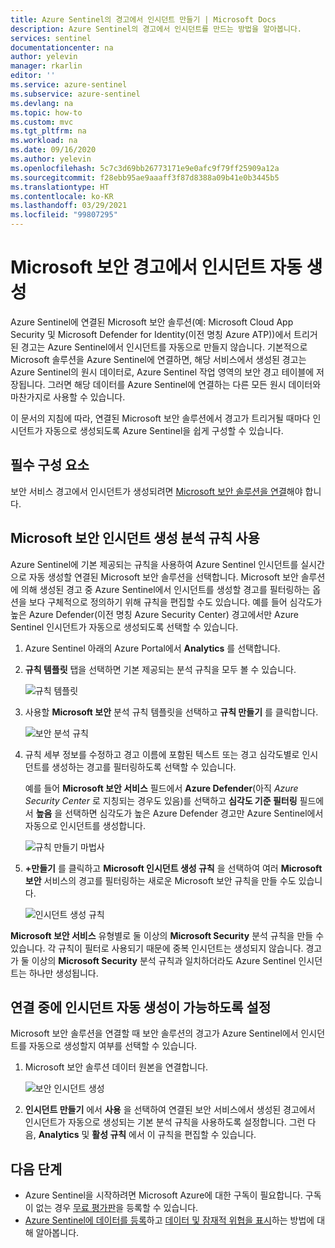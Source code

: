 ```yaml
---
title: Azure Sentinel의 경고에서 인시던트 만들기 | Microsoft Docs
description: Azure Sentinel의 경고에서 인시던트를 만드는 방법을 알아봅니다.
services: sentinel
documentationcenter: na
author: yelevin
manager: rkarlin
editor: ''
ms.service: azure-sentinel
ms.subservice: azure-sentinel
ms.devlang: na
ms.topic: how-to
ms.custom: mvc
ms.tgt_pltfrm: na
ms.workload: na
ms.date: 09/16/2020
ms.author: yelevin
ms.openlocfilehash: 5c7c3d69bb26773171e9e0afc9f79ff25909a12a
ms.sourcegitcommit: f28ebb95ae9aaaff3f87d8388a09b41e0b3445b5
ms.translationtype: HT
ms.contentlocale: ko-KR
ms.lasthandoff: 03/29/2021
ms.locfileid: "99807295"
---
```

# <a name="automatically-create-incidents-from-microsoft-security-alerts"></a>Microsoft 보안 경고에서 인시던트 자동 생성

Azure Sentinel에 연결된 Microsoft 보안 솔루션(예: Microsoft Cloud App Security 및 Microsoft Defender for Identity(이전 명칭 Azure ATP))에서 트리거된 경고는 Azure Sentinel에서 인시던트를 자동으로 만들지 않습니다. 기본적으로 Microsoft 솔루션을 Azure Sentinel에 연결하면, 해당 서비스에서 생성된 경고는 Azure Sentinel의 원시 데이터로, Azure Sentinel 작업 영역의 보안 경고 테이블에 저장됩니다. 그러면 해당 데이터를 Azure Sentinel에 연결하는 다른 모든 원시 데이터와 마찬가지로 사용할 수 있습니다.

이 문서의 지침에 따라, 연결된 Microsoft 보안 솔루션에서 경고가 트리거될 때마다 인시던트가 자동으로 생성되도록 Azure Sentinel을 쉽게 구성할 수 있습니다.

## <a name="prerequisites"></a>필수 구성 요소
보안 서비스 경고에서 인시던트가 생성되려면 [Microsoft 보안 솔루션을 연결](connect-data-sources.md#data-connection-methods)해야 합니다.

## <a name="using-microsoft-security-incident-creation-analytics-rules"></a>Microsoft 보안 인시던트 생성 분석 규칙 사용

Azure Sentinel에 기본 제공되는 규칙을 사용하여 Azure Sentinel 인시던트를 실시간으로 자동 생성할 연결된 Microsoft 보안 솔루션을 선택합니다. Microsoft 보안 솔루션에 의해 생성된 경고 중 Azure Sentinel에서 인시던트를 생성할 경고를 필터링하는 옵션을 보다 구체적으로 정의하기 위해 규칙을 편집할 수도 있습니다. 예를 들어 심각도가 높은 Azure Defender(이전 명칭 Azure Security Center) 경고에서만 Azure Sentinel 인시던트가 자동으로 생성되도록 선택할 수 있습니다.

1. Azure Sentinel 아래의 Azure Portal에서 **Analytics** 를 선택합니다.

1. **규칙 템플릿** 탭을 선택하면 기본 제공되는 분석 규칙을 모두 볼 수 있습니다.

    ![규칙 템플릿](media/incidents-from-alerts/rule-templates.png)

1. 사용할 **Microsoft 보안** 분석 규칙 템플릿을 선택하고 **규칙 만들기** 를 클릭합니다.

    ![보안 분석 규칙](media/incidents-from-alerts/security-analytics-rule.png)

1. 규칙 세부 정보를 수정하고 경고 이름에 포함된 텍스트 또는 경고 심각도별로 인시던트를 생성하는 경고를 필터링하도록 선택할 수 있습니다.  
      
    예를 들어 **Microsoft 보안 서비스** 필드에서 **Azure Defender**(아직 *Azure Security Center* 로 지칭되는 경우도 있음)를 선택하고 **심각도 기준 필터링** 필드에서 **높음** 을 선택하면 심각도가 높은 Azure Defender 경고만 Azure Sentinel에서 자동으로 인시던트를 생성합니다.  

    ![규칙 만들기 마법사](media/incidents-from-alerts/create-rule-wizard.png)

1. **+만들기** 를 클릭하고 **Microsoft 인시던트 생성 규칙** 을 선택하여 여러 **Microsoft 보안** 서비스의 경고를 필터링하는 새로운 Microsoft 보안 규칙을 만들 수도 있습니다.

    ![인시던트 생성 규칙](media/incidents-from-alerts/incident-creation-rule.png)

  **Microsoft 보안 서비스** 유형별로 둘 이상의 **Microsoft Security** 분석 규칙을 만들 수 있습니다. 각 규칙이 필터로 사용되기 때문에 중복 인시던트는 생성되지 않습니다. 경고가 둘 이상의 **Microsoft Security** 분석 규칙과 일치하더라도 Azure Sentinel 인시던트는 하나만 생성됩니다.

## <a name="enable-incident-generation-automatically-during-connection"></a>연결 중에 인시던트 자동 생성이 가능하도록 설정
 Microsoft 보안 솔루션을 연결할 때 보안 솔루션의 경고가 Azure Sentinel에서 인시던트를 자동으로 생성할지 여부를 선택할 수 있습니다.

1. Microsoft 보안 솔루션 데이터 원본을 연결합니다. 

   ![보안 인시던트 생성](media/incidents-from-alerts/generate-security-incidents.png)

1. **인시던트 만들기** 에서 **사용** 을 선택하여 연결된 보안 서비스에서 생성된 경고에서 인시던트가 자동으로 생성되는 기본 분석 규칙을 사용하도록 설정합니다. 그런 다음, **Analytics** 및 **활성 규칙** 에서 이 규칙을 편집할 수 있습니다.

## <a name="next-steps"></a>다음 단계

- Azure Sentinel을 시작하려면 Microsoft Azure에 대한 구독이 필요합니다. 구독이 없는 경우 [무료 평가판](https://azure.microsoft.com/free/)을 등록할 수 있습니다.
- [Azure Sentinel에 데이터를 등록](quickstart-onboard.md)하고 [데이터 및 잠재적 위협을 표시](quickstart-get-visibility.md)하는 방법에 대해 알아봅니다.
